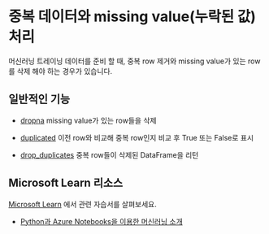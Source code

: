 # 중복 데이터와 missing value(누락된 값) 처리

머신러닝 트레이닝 데이터를 준비 할 때, 중복 row 제거와 missing value가 있는 row를 삭제 해야 하는 경우가 있습니다.

## 일반적인 기능

- [dropna](https://pandas.pydata.org/pandas-docs/stable/reference/api/pandas.DataFrame.duplicated.html) missing value가 있는 row들을 삭제

- [duplicated](https://pandas.pydata.org/pandas-docs/stable/reference/api/pandas.DataFrame.duplicated.html) 
이전 row와 비교해 중복 row인지 비교 후 True 또는 False로 표시

- [drop_duplicates](https://pandas.pydata.org/pandas-docs/stable/reference/api/pandas.DataFrame.drop_duplicates.html) 중복 row들이 삭제된 DataFrame을 리턴

## Microsoft Learn 리소스

[Microsoft Learn](https://learn.microsoft.com/?WT.mc_id=python-c9-niner) 에서 관련 자습서를 살펴보세요.

- [Python과 Azure Notebooks을 이용한 머신러닝 소개](https://docs.microsoft.com/learn/paths/intro-to-ml-with-python/?WT.mc_id=python-c9-niner)

